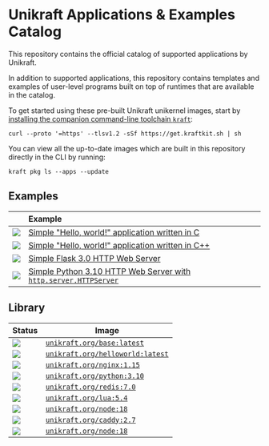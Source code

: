 # Unikraft Applications & Examples Catalog

This repository contains the official catalog of supported applications by
Unikraft.

In addition to supported applications, this repository contains templates and
examples of user-level programs built on top of runtimes that are available in
the catalog.

To get started using these pre-built Unikraft unikernel images, start by [installing the companion command-line toolchain `kraft`](https://unikraft.org/docs/cli):

```
curl --proto '=https' --tlsv1.2 -sSf https://get.kraftkit.sh | sh
```

You can view all the up-to-date images which are built in this repository directly in the CLI by running:

```
kraft pkg ls --apps --update
```

## Examples

| | Example |
|-|:-|
| ![](https://raw.githubusercontent.com/unikraft/catalog/main/icons/c.svg) | [Simple "Hello, world!" application written in C](https://github.com/unikraft/catalog/tree/main/examples/helloworld-c) |
| ![](https://raw.githubusercontent.com/unikraft/catalog/main/icons/cpp.svg) | [Simple "Hello, world!" application written in C++](https://github.com/unikraft/catalog/tree/main/examples/helloworld-cpp) |
| ![](https://raw.githubusercontent.com/unikraft/catalog/main/icons/python3.svg) | [Simple Flask 3.0 HTTP Web Server](https://github.com/unikraft/catalog/tree/main/examples/http-python3.10-flask3.0) |
| ![](https://raw.githubusercontent.com/unikraft/catalog/main/icons/python3.svg) | [Simple Python 3.10 HTTP Web Server with `http.server.HTTPServer`](https://github.com/unikraft/catalog/tree/main/examples/http-python3.10) |

## Library

| Status | Image |
|-|-|
| [![](https://github.com/unikraft/catalog/actions/workflows/library-base.yaml/badge.svg)](https://github.com/unikraft/catalog/actions/workflows/library-base.yaml) | [`unikraft.org/base:latest`](library/base) |
| [![](https://github.com/unikraft/catalog/actions/workflows/library-helloworld.yaml/badge.svg)](https://github.com/unikraft/catalog/actions/workflows/library-helloworld.yaml) | [`unikraft.org/helloworld:latest`](library/helloworld) |
| [![](https://github.com/unikraft/catalog/actions/workflows/library-nginx1.15.yaml/badge.svg)](https://github.com/unikraft/catalog/actions/workflows/library-nginx1.15.yaml) | [`unikraft.org/nginx:1.15`](library/nginx/1.15) |
| [![](https://github.com/unikraft/catalog/actions/workflows/library-python3.10.yaml/badge.svg)](https://github.com/unikraft/catalog/actions/workflows/library-python3.10.yaml) | [`unikraft.org/python:3.10`](library/python/3.10) |
| [![](https://github.com/unikraft/catalog/actions/workflows/library-redis7.0.yaml/badge.svg)](https://github.com/unikraft/catalog/actions/workflows/library-redis7.0.yaml) | [`unikraft.org/redis:7.0`](library/redis/7.0) |
| [![](https://github.com/unikraft/catalog/actions/workflows/library-lua5.4.yaml/badge.svg)](https://github.com/unikraft/catalog/actions/workflows/library-lua5.4.yaml) | [`unikraft.org/lua:5.4`](library/lua/5.4) |
| [![](https://github.com/unikraft/catalog/actions/workflows/library-node18.yaml/badge.svg)](https://github.com/unikraft/catalog/actions/workflows/library-node18.yaml) | [`unikraft.org/node:18`](library/node/18) |
| [![](https://github.com/unikraft/catalog/actions/workflows/library-caddy2.7.yaml/badge.svg)](https://github.com/unikraft/catalog/actions/workflows/library-caddy2.7.yaml) | [`unikraft.org/caddy:2.7`](library/caddy/2.7) |
| [![](https://github.com/unikraft/catalog/actions/workflows/library-findtime.yaml/badge.svg)](https://github.com/unikraft/catalog/actions/workflows/library-findtime.yaml) | [`unikraft.org/node:18`](library/findtime) |
